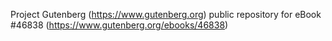 Project Gutenberg (https://www.gutenberg.org) public repository for eBook #46838 (https://www.gutenberg.org/ebooks/46838)
